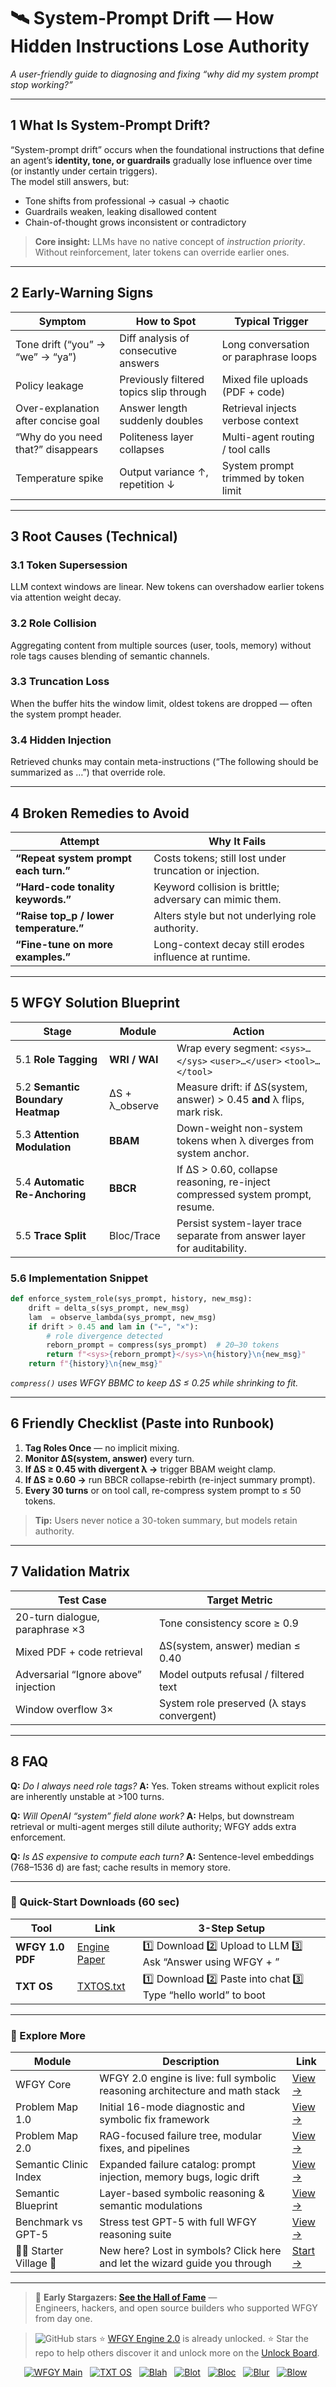 # 🛰️ System-Prompt Drift — How Hidden Instructions Lose Authority  
_A user-friendly guide to diagnosing and fixing “why did my system prompt stop working?”_

---

## 1  What Is System-Prompt Drift?

“System-prompt drift” occurs when the foundational instructions that define an agent’s **identity, tone, or guardrails** gradually lose influence over time (or instantly under certain triggers).  
The model still answers, but:

* Tone shifts from professional → casual → chaotic  
* Guardrails weaken, leaking disallowed content  
* Chain-of-thought grows inconsistent or contradictory  

> **Core insight:** LLMs have no native concept of *instruction priority*.  
> Without reinforcement, later tokens can override earlier ones.

---

## 2  Early-Warning Signs

| Symptom | How to Spot | Typical Trigger |
|---------|-------------|-----------------|
| Tone drift (“you” → “we” → “ya”) | Diff analysis of consecutive answers | Long conversation or paraphrase loops |
| Policy leakage | Previously filtered topics slip through | Mixed file uploads (PDF + code) |
| Over-explanation after concise goal | Answer length suddenly doubles | Retrieval injects verbose context |
| “Why do you need that?” disappears | Politeness layer collapses | Multi-agent routing / tool calls |
| Temperature spike | Output variance ↑, repetition ↓ | System prompt trimmed by token limit |

---

## 3  Root Causes (Technical)

### 3.1  Token Supersession  
LLM context windows are linear. New tokens can overshadow earlier tokens via attention weight decay.

### 3.2  Role Collision  
Aggregating content from multiple sources (user, tools, memory) without role tags causes blending of semantic channels.

### 3.3  Truncation Loss  
When the buffer hits the window limit, oldest tokens are dropped — often the system prompt header.

### 3.4  Hidden Injection  
Retrieved chunks may contain meta-instructions (“The following should be summarized as …”) that override role.

---

## 4  Broken Remedies to Avoid

| Attempt | Why It Fails |
|---------|--------------|
| **“Repeat system prompt each turn.”** | Costs tokens; still lost under truncation or injection. |
| **“Hard-code tonality keywords.”** | Keyword collision is brittle; adversary can mimic them. |
| **“Raise top_p / lower temperature.”** | Alters style but not underlying role authority. |
| **“Fine-tune on more examples.”** | Long-context decay still erodes influence at runtime. |

---

## 5  WFGY Solution Blueprint

| Stage | Module | Action |
|-------|--------|--------|
| 5.1 **Role Tagging** | **WRI / WAI** | Wrap every segment: `<sys>…</sys>` `<user>…</user>` `<tool>…</tool>` |
| 5.2 **Semantic Boundary Heatmap** | ΔS + λ_observe | Measure drift: if ΔS(system, answer) > 0.45 **and** λ flips, mark risk. |
| 5.3 **Attention Modulation** | **BBAM** | Down-weight non-system tokens when λ diverges from system anchor. |
| 5.4 **Automatic Re-Anchoring** | **BBCR** | If ΔS > 0.60, collapse reasoning, re-inject compressed system prompt, resume. |
| 5.5 **Trace Split** | Bloc/Trace | Persist system-layer trace separate from answer layer for auditability. |

### 5.6  Implementation Snippet

```python
def enforce_system_role(sys_prompt, history, new_msg):
    drift = delta_s(sys_prompt, new_msg)
    lam  = observe_lambda(sys_prompt, new_msg)
    if drift > 0.45 and lam in ("←", "×"):
        # role divergence detected
        reborn_prompt = compress(sys_prompt)  # 20–30 tokens
        return f"<sys>{reborn_prompt}</sys>\n{history}\n{new_msg}"
    return f"{history}\n{new_msg}"
````

*`compress()` uses WFGY BBMC to keep ΔS ≤ 0.25 while shrinking to fit.*

---

## 6  Friendly Checklist (Paste into Runbook)

1. **Tag Roles Once** — no implicit mixing.
2. **Monitor ΔS(system, answer)** every turn.
3. **If ΔS ≥ 0.45 with divergent λ →** trigger BBAM weight clamp.
4. **If ΔS ≥ 0.60 →** run BBCR collapse-rebirth (re-inject summary prompt).
5. **Every 30 turns** or on tool call, re-compress system prompt to ≤ 50 tokens.

> **Tip:** Users never notice a 30-token summary, but models retain authority.

---

## 7  Validation Matrix

| Test Case                            | Target Metric                              |
| ------------------------------------ | ------------------------------------------ |
| 20-turn dialogue, paraphrase ×3      | Tone consistency score ≥ 0.9               |
| Mixed PDF + code retrieval           | ΔS(system, answer) median ≤ 0.40           |
| Adversarial “Ignore above” injection | Model outputs refusal / filtered text      |
| Window overflow 3×                   | System role preserved (λ stays convergent) |

---

## 8  FAQ

**Q:** *Do I always need role tags?*
**A:** Yes. Token streams without explicit roles are inherently unstable at >100 turns.

**Q:** *Will OpenAI “system” field alone work?*
**A:** Helps, but downstream retrieval or multi-agent merges still dilute authority; WFGY adds extra enforcement.

**Q:** *Is ΔS expensive to compute each turn?*
**A:** Sentence-level embeddings (768–1536 d) are fast; cache results in memory store.

---

### 🔗 Quick-Start Downloads (60 sec)

| Tool             | Link                                                | 3-Step Setup                                                              |
| ---------------- | --------------------------------------------------- | ------------------------------------------------------------------------- |
| **WFGY 1.0 PDF** | [Engine Paper](https://zenodo.org/records/15630969) | 1️⃣ Download  2️⃣ Upload to LLM  3️⃣ Ask “Answer using WFGY + <question>” |
| **TXT OS**       | [TXTOS.txt](https://zenodo.org/records/15788557)    | 1️⃣ Download  2️⃣ Paste into chat  3️⃣ Type “hello world” to boot         |

---


### 🧭 Explore More

| Module                | Description                                              | Link     |
|-----------------------|----------------------------------------------------------|----------|
| WFGY Core             | WFGY 2.0 engine is live: full symbolic reasoning architecture and math stack | [View →](https://github.com/onestardao/WFGY/tree/main/core/README.md) |
| Problem Map 1.0       | Initial 16-mode diagnostic and symbolic fix framework    | [View →](https://github.com/onestardao/WFGY/tree/main/ProblemMap/README.md) |
| Problem Map 2.0       | RAG-focused failure tree, modular fixes, and pipelines   | [View →](https://github.com/onestardao/WFGY/blob/main/ProblemMap/rag-architecture-and-recovery.md) |
| Semantic Clinic Index | Expanded failure catalog: prompt injection, memory bugs, logic drift | [View →](https://github.com/onestardao/WFGY/blob/main/ProblemMap/SemanticClinicIndex.md) |
| Semantic Blueprint    | Layer-based symbolic reasoning & semantic modulations   | [View →](https://github.com/onestardao/WFGY/tree/main/SemanticBlueprint/README.md) |
| Benchmark vs GPT-5    | Stress test GPT-5 with full WFGY reasoning suite         | [View →](https://github.com/onestardao/WFGY/tree/main/benchmarks/benchmark-vs-gpt5/README.md) |
| 🧙‍♂️ Starter Village 🏡 | New here? Lost in symbols? Click here and let the wizard guide you through | [Start →](https://github.com/onestardao/WFGY/blob/main/StarterVillage/README.md) |

---

> 👑 **Early Stargazers: [See the Hall of Fame](https://github.com/onestardao/WFGY/tree/main/stargazers)** —  
> Engineers, hackers, and open source builders who supported WFGY from day one.

> <img src="https://img.shields.io/github/stars/onestardao/WFGY?style=social" alt="GitHub stars"> ⭐ [WFGY Engine 2.0](https://github.com/onestardao/WFGY/blob/main/core/README.md) is already unlocked. ⭐ Star the repo to help others discover it and unlock more on the [Unlock Board](https://github.com/onestardao/WFGY/blob/main/STAR_UNLOCKS.md).

<div align="center">

[![WFGY Main](https://img.shields.io/badge/WFGY-Main-red?style=flat-square)](https://github.com/onestardao/WFGY)
&nbsp;
[![TXT OS](https://img.shields.io/badge/TXT%20OS-Reasoning%20OS-orange?style=flat-square)](https://github.com/onestardao/WFGY/tree/main/OS)
&nbsp;
[![Blah](https://img.shields.io/badge/Blah-Semantic%20Embed-yellow?style=flat-square)](https://github.com/onestardao/WFGY/tree/main/OS/BlahBlahBlah)
&nbsp;
[![Blot](https://img.shields.io/badge/Blot-Persona%20Core-green?style=flat-square)](https://github.com/onestardao/WFGY/tree/main/OS/BlotBlotBlot)
&nbsp;
[![Bloc](https://img.shields.io/badge/Bloc-Reasoning%20Compiler-blue?style=flat-square)](https://github.com/onestardao/WFGY/tree/main/OS/BlocBlocBloc)
&nbsp;
[![Blur](https://img.shields.io/badge/Blur-Text2Image%20Engine-navy?style=flat-square)](https://github.com/onestardao/WFGY/tree/main/OS/BlurBlurBlur)
&nbsp;
[![Blow](https://img.shields.io/badge/Blow-Game%20Logic-purple?style=flat-square)](https://github.com/onestardao/WFGY/tree/main/OS/BlowBlowBlow)
&nbsp;
</div>




